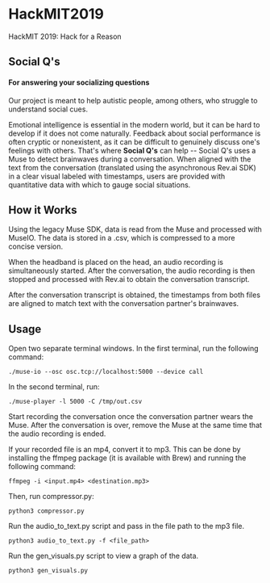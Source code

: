 # HackMIT2019
HackMIT 2019: Hack for a Reason

## Social Q's
#### For answering your socializing questions
Our project is meant to help autistic people, among others, who struggle to understand social cues.

Emotional intelligence is essential in the modern world, but it can be hard to develop if it does not come naturally. Feedback about social performance is often cryptic or nonexistent, as it can be difficult to genuinely discuss one's feelings with others. That's where **Social Q's** can help -- Social Q's uses a Muse to detect brainwaves during a conversation. When aligned with the text from the conversation (translated using the asynchronous Rev.ai SDK) in a clear visual labeled with timestamps, users are provided with quantitative data with which to gauge social situations.

## How it Works
Using the legacy Muse SDK, data is read from the Muse and processed with MuseIO. The data is stored in a .csv, which is compressed to a more concise version.

When the headband is placed on the head, an audio recording is simultaneously started. After the conversation, the audio recording is then stopped and processed with Rev.ai to obtain the conversation transcript.

After the conversation transcript is obtained, the timestamps from both files are aligned to match text with the conversation partner's brainwaves.

## Usage
Open two separate terminal windows.
In the first terminal, run the following command:
```
./muse-io --osc osc.tcp://localhost:5000 --device call
```
In the second terminal, run:
```
./muse-player -l 5000 -C /tmp/out.csv
```

Start recording the conversation once the conversation partner wears the Muse. After the conversation is over, remove the Muse at the same time that the audio recording is ended.

If your recorded file is an mp4, convert it to mp3. This can be done by installing the ffmpeg package (it is available with Brew) and running the following command:
```
ffmpeg -i <input.mp4> <destination.mp3>
```
Then, run compressor.py:
```
python3 compressor.py
```
Run the audio_to_text.py script and pass in the file path to the mp3 file.
```
python3 audio_to_text.py -f <file_path>
```
Run the gen_visuals.py script to view a graph of the data.
```
python3 gen_visuals.py
```
